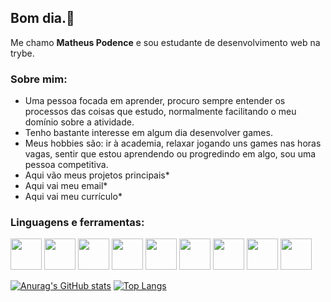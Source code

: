 ## Bom dia.👋
Me chamo **Matheus Podence** e sou estudante de desenvolvimento web na trybe. 

### Sobre mim:

- Uma pessoa focada em aprender, procuro sempre entender os processos das coisas que estudo, normalmente facilitando o meu domínio sobre a atividade.
- Tenho bastante interesse em algum dia desenvolver games.
- Meus hobbies são: ir à academia, relaxar jogando uns games nas horas vagas, sentir que estou aprendendo ou progredindo em algo, sou uma pessoa competitiva.
- Aqui vão meus projetos principais*
- Aqui vai meu email*
- Aqui vai meu currículo*

### Linguagens e ferramentas:

<img width="50px" height="50px" src="https://cdn.jsdelivr.net/gh/devicons/devicon/icons/html5/html5-original.svg" /> <img width="50px" height="50px" src="https://cdn.jsdelivr.net/gh/devicons/devicon/icons/javascript/javascript-original.svg" /> <img width="50px" height="50px" src="https://cdn.jsdelivr.net/gh/devicons/devicon/icons/react/react-original-wordmark.svg" /> <img width="50px" height="50px" src="https://cdn.jsdelivr.net/gh/devicons/devicon/icons/redux/redux-original.svg" /> <img width="50px" height="50px" src="https://cdn.jsdelivr.net/gh/devicons/devicon/icons/docker/docker-plain-wordmark.svg" /> <img width="50px" height="50px" src="https://cdn.jsdelivr.net/gh/devicons/devicon/icons/mysql/mysql-original-wordmark.svg" /> <img width="50px" height="50px" src="https://cdn.jsdelivr.net/gh/devicons/devicon/icons/sequelize/sequelize-original.svg" /> <img width="50px" height="50px" src="https://cdn.jsdelivr.net/gh/devicons/devicon/icons/git/git-original.svg" /> <img width="50px" src="https://cdn.jsdelivr.net/gh/devicons/devicon/icons/typescript/typescript-original.svg" />

[![Anurag's GitHub stats](https://github-readme-stats.vercel.app/api?username=mpodence)](https://github.com/anuraghazra/github-readme-stats) [![Top Langs](https://github-readme-stats.vercel.app/api/top-langs/?username=mpodence&layout=compact)](https://github.com/anuraghazra/github-readme-stats)


